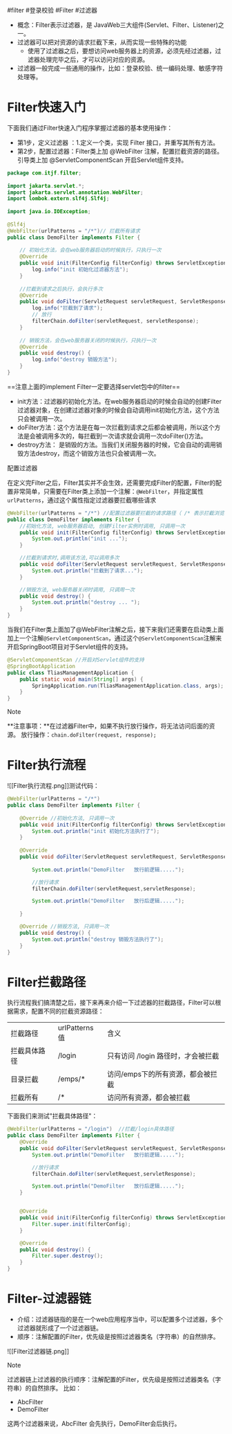 #filter #登录校验 #Filter #过滤器
- 概念：Filter表示过滤器，是 JavaWeb三大组件(Servlet、Filter、Listener)之一。
- 过滤器可以把对资源的请求拦截下来，从而实现一些特殊的功能
    - 使用了过滤器之后，要想访问web服务器上的资源，必须先经过滤器，过滤器处理完毕之后，才可以访问对应的资源。
- 过滤器一般完成一些通用的操作，比如：登录校验、统一编码处理、敏感字符处理等。


# Filter快速入门

下面我们通过Filter快速入门程序掌握过滤器的基本使用操作：

- 第1步，定义过滤器 ：1.定义一个类，实现 Filter 接口，并重写其所有方法。
- 第2步，配置过滤器：Filter类上加 @WebFilter 注解，配置拦截资源的路径。引导类上加 @ServletComponentScan 开启Servlet组件支持。

```java
package com.itjf.filter;  
  
import jakarta.servlet.*;  
import jakarta.servlet.annotation.WebFilter;  
import lombok.extern.slf4j.Slf4j;  
  
import java.io.IOException;  
  
@Slf4j  
@WebFilter(urlPatterns = "/*")// 拦截所有请求  
public class DemoFilter implements Filter {  
  
    // 初始化方法，会在web服务器启动的时候执行，只执行一次  
    @Override  
    public void init(FilterConfig filterConfig) throws ServletException {  
        log.info("init 初始化过滤器方法");  
    }  
  
    //拦截到请求之后执行，会执行多次  
    @Override  
    public void doFilter(ServletRequest servletRequest, ServletResponse servletResponse, FilterChain filterChain) throws IOException, ServletException {  
        log.info("拦截到了请求");  
        // 放行  
        filterChain.doFilter(servletRequest, servletResponse);  
    }  
  
    // 销毁方法，会在web服务器关闭的时候执行，只执行一次  
    @Override  
    public void destroy() {  
        log.info("destroy 销毁方法");  
    }  
}
```

==注意上面的implement Filter一定要选择servlet包中的filter==

- init方法：过滤器的初始化方法。在web服务器启动的时候会自动的创建Filter过滤器对象，在创建过滤器对象的时候会自动调用init初始化方法，这个方法只会被调用一次。
- doFilter方法：这个方法是在每一次拦截到请求之后都会被调用，所以这个方法是会被调用多次的，每拦截到一次请求就会调用一次doFilter()方法。
- destroy方法： 是销毁的方法。当我们关闭服务器的时候，它会自动的调用销毁方法destroy，而这个销毁方法也只会被调用一次。

配置过滤器

在定义完Filter之后，Filter其实并不会生效，还需要完成Filter的配置，Filter的配置非常简单，只需要在Filter类上添加一个注解：`@WebFilter`，并指定属性`urlPatterns`，通过这个属性指定过滤器要拦截哪些请求

```Java
@WebFilter(urlPatterns = "/*") //配置过滤器要拦截的请求路径（ /* 表示拦截浏览器的所有请求 ）
public class DemoFilter implements Filter {
    //初始化方法, web服务器启动, 创建Filter实例时调用, 只调用一次
    public void init(FilterConfig filterConfig) throws ServletException {
        System.out.println("init ...");
    }

    //拦截到请求时,调用该方法,可以调用多次
    public void doFilter(ServletRequest servletRequest, ServletResponse servletResponse, FilterChain chain) throws IOException, ServletException {
        System.out.println("拦截到了请求...");
    }

    //销毁方法, web服务器关闭时调用, 只调用一次
    public void destroy() {
        System.out.println("destroy ... ");
    }
}
```

当我们在Filter类上面加了@WebFilter注解之后，接下来我们还需要在启动类上面加上一个注解`@ServletComponentScan`，通过这个`@ServletComponentScan`注解来开启SpringBoot项目对于Servlet组件的支持。

```Java
@ServletComponentScan //开启对Servlet组件的支持
@SpringBootApplication
public class TliasManagementApplication {
    public static void main(String[] args) {
        SpringApplication.run(TliasManagementApplication.class, args);
    }
}
```

> [!NOTE]
> **注意事项：**在过滤器Filter中，如果不执行放行操作，将无法访问后面的资源。 放行操作：`chain.doFilter(request, response);`


# Filter执行流程

![[Filter执行流程.png]]测试代码：

```Java
@WebFilter(urlPatterns = "/*") 
public class DemoFilter implements Filter {
    
    @Override //初始化方法, 只调用一次
    public void init(FilterConfig filterConfig) throws ServletException {
        System.out.println("init 初始化方法执行了");
    }
    
    @Override
    public void doFilter(ServletRequest servletRequest, ServletResponse servletResponse, FilterChain filterChain) throws IOException, ServletException {
        
        System.out.println("DemoFilter   放行前逻辑.....");

        //放行请求
        filterChain.doFilter(servletRequest,servletResponse);

        System.out.println("DemoFilter   放行后逻辑.....");
        
    }

    @Override //销毁方法, 只调用一次
    public void destroy() {
        System.out.println("destroy 销毁方法执行了");
    }
}
```

# Filter拦截路径

执行流程我们搞清楚之后，接下来再来介绍一下过滤器的拦截路径，Filter可以根据需求，配置不同的拦截资源路径：

|   |   |   |
|---|---|---|
|拦截路径|urlPatterns值|含义|
|拦截具体路径|/login|只有访问 /login 路径时，才会被拦截|
|目录拦截|/emps/*|访问/emps下的所有资源，都会被拦截|
|拦截所有|/*|访问所有资源，都会被拦截|

下面我们来测试"拦截具体路径"：

```Java
@WebFilter(urlPatterns = "/login")  //拦截/login具体路径
public class DemoFilter implements Filter {
    @Override
    public void doFilter(ServletRequest servletRequest, ServletResponse servletResponse, FilterChain filterChain) throws IOException, ServletException {
        System.out.println("DemoFilter   放行前逻辑.....");

        //放行请求
        filterChain.doFilter(servletRequest,servletResponse);

        System.out.println("DemoFilter   放行后逻辑.....");
    }


    @Override
    public void init(FilterConfig filterConfig) throws ServletException {
        Filter.super.init(filterConfig);
    }

    @Override
    public void destroy() {
        Filter.super.destroy();
    }
}
```

# Filter-过滤器链

- 介绍：过滤器链指的是在一个web应用程序当中，可以配置多个过滤器，多个过滤器就形成了一个过滤器链。
- 顺序：注解配置的Filter，优先级是按照过滤器类名（字符串）的自然排序。

![[Filter过滤器链.png]]

> [!NOTE]
> 过滤器链上过滤器的执行顺序：注解配置的Filter，优先级是按照过滤器类名（字符串）的自然排序。 比如：
> 
> - AbcFilter
> - DemoFilter
> 
> 这两个过滤器来说，AbcFilter 会先执行，DemoFilter会后执行。


